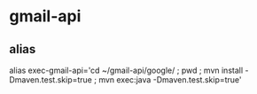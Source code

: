 # gmail-api

## alias
alias exec-gmail-api='cd ~/gmail-api/google/ ; pwd ; mvn install -Dmaven.test.skip=true ; mvn exec:java -Dmaven.test.skip=true'

